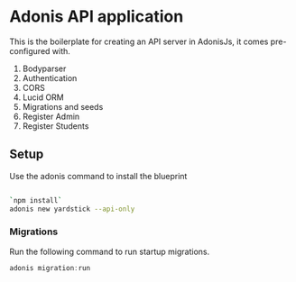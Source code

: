 # Adonis API application

This is the boilerplate for creating an API server in AdonisJs, it comes pre-configured with.

1. Bodyparser
2. Authentication
3. CORS
4. Lucid ORM
5. Migrations and seeds
6. Register Admin
7. Register Students

## Setup

Use the adonis command to install the blueprint

```bash

`npm install`
adonis new yardstick --api-only

```

### Migrations

Run the following command to run startup migrations.

```js
adonis migration:run
```
